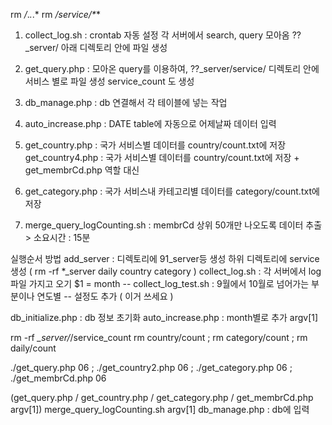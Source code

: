 
rm */*.*.*.*
rm */service/*_*_*

1. collect_log.sh : crontab 자동 설정
각 서버에서 search, query 모아옴
??_server/ 아래 디렉토리 안에 파일 생성

2. get_query.php : 모아온 query를 이용하여, ??_server/service/ 디렉토리 안에 서비스 별로 파일 생성
service_count 도 생성


3. db_manage.php : db 연결해서 각 테이블에 넣는 작업


4. auto_increase.php : DATE table에 자동으로 어제날짜 데이터 입력 

5. get_country.php : 국가 서비스별 데이터를 country/count.txt에 저장 
   get_country4.php : 국가 서비스별 데이터를 country/count.txt에 저장 
                     + get_membrCd.php 역할 대신 

6. get_category.php : 국가 서비스내 카테고리별  데이터를 category/count.txt에 저장 
7. merge_query_logCounting.sh : membrCd 상위 50개만 나오도록 데이터 추출 > 소요시간 : 15분



실행순서 방법
add_server : 디렉토리에 91_server등 생성 하위 디렉토리에 service 생성
( rm -rf *_server daily country category )
collect_log.sh : 각 서버에서 log파일 가지고 오기 $1 = month
		-- collect_log_test.sh : 9월에서 10월로 넘어가는 부분이나 연도별
		-- 설정도 추가 ( 이거 쓰세요 )

db_initialize.php : db 정보 초기화
auto_increase.php : month별로 추가 argv[1]

rm -rf *_server/*/service_count
rm country/count ; rm category/count ; rm daily/count

./get_query.php 06 ; ./get_country2.php 06 ; ./get_category.php 06 ;
./get_membrCd.php 06

(get_query.php / get_country.php / get_category.php / get_membrCd.php  argv[1])
merge_query_logCounting.sh argv[1]
db_manage.php : db에 입력

